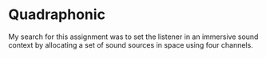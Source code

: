 # Quadraphonic
My search for this assignment was to set the listener in an immersive sound context by allocating a set of sound sources in space using four channels.